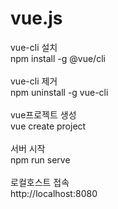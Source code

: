 # vue.js

vue-cli 설치<br/>
npm install -g @vue/cli<br/>
<br/>
vue-cli 제거<br/>
npm uninstall -g vue-cli<br/>
<br/>
vue프로젝트 생성<br/>
vue create project<br/>
<br/>
서버 시작<br/>
npm run serve<br/>
<br/>
로컬호스트 접속<br/>
http://localhost:8080<br/>
